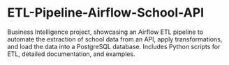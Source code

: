 # ETL-Pipeline-Airflow-School-API
Business Intelligence project, showcasing an Airflow ETL pipeline to automate the extraction of school data from an API, apply transformations, and load the data into a PostgreSQL database. Includes Python scripts for ETL, detailed documentation, and examples.
